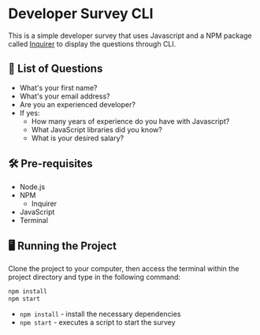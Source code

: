 # Developer Survey CLI

This is a simple developer survey that uses Javascript and a NPM package called [Inquirer](https://www.npmjs.com/package/inquirer) to display the questions through CLI.

## 📝 List of Questions

- What's your first name?
- What's your email address?
- Are you an experienced developer?
- If yes:
  - How many years of experience do you have with Javascript?
  - What JavaScript libraries did you know?
  - What is your desired salary?

## 🛠️ Pre-requisites

- Node.js
- NPM
  - Inquirer
- JavaScript
- Terminal

## 🖥️ Running the Project

Clone the project to your computer, then access the terminal within the project directory and type in the following command:

```sh
npm install
npm start
```

- `npm install` - install the necessary dependencies
- `npm start` - executes a script to start the survey